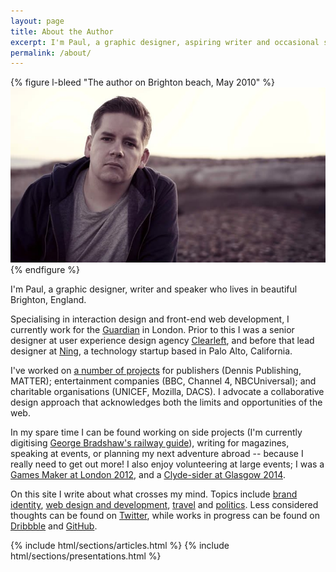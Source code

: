 ```yaml
---
layout: page
title: About the Author
excerpt: I'm Paul, a graphic designer, aspiring writer and occasional speaker who lives in beautiful Brighton, England.
permalink: /about/
---
```

{% figure l-bleed "The author on Brighton beach, May 2010" %}
![](/assets/images/about/author.jpg)
{% endfigure %}

I'm Paul, a graphic designer, writer and speaker who lives in beautiful Brighton, England.

Specialising in interaction design and front-end web development, I currently work for the [Guardian][1] in London. Prior to this I was a senior designer at user experience design agency [Clearleft][2], and before that lead designer at [Ning][3], a technology startup based in Palo Alto, California.

I've worked on [a number of projects][4] for publishers (Dennis Publishing, MATTER); entertainment companies (BBC, Channel 4, NBCUniversal); and charitable organisations (UNICEF, Mozilla, DACS). I advocate a collaborative design approach that acknowledges both the limits and opportunities of the web.

In my spare time I can be found working on side projects (I'm currently digitising [George Bradshaw's railway guide][5]), writing for magazines, speaking at events, or planning my next adventure abroad -- because I really need to get out more! I also enjoy volunteering at large events; I was a [Games Maker at London 2012][6], and a [Clyde-sider at Glasgow 2014][7].

On this site I write about what crosses my mind. Topics include [brand identity][8], [web design and development][9], [travel][9] and [politics][10]. Less considered thoughts can be found on [Twitter][11], while works in progress can be found on [Dribbble][12] and [GitHub][13].

{% include html/sections/articles.html %}
{% include html/sections/presentations.html %}

[1]: http://www.theguardian.com/uk
[2]: http://clearleft.com/
[3]: http://ning.com/
[4]: /projects/
[5]: http://bradshawsguide.org/
[6]: /2012/09/games_maker
[7]: /2014/08/raising_the_games
[8]: /tags/brand-identity
[9]: /tags/web-design-and-development
[10]: /tags/politics
[11]: https://twitter.com/paulrobertlloyd
[12]: https://dribbble.com/paulrobertlloyd
[13]: https://github.com/paulrobertlloyd
